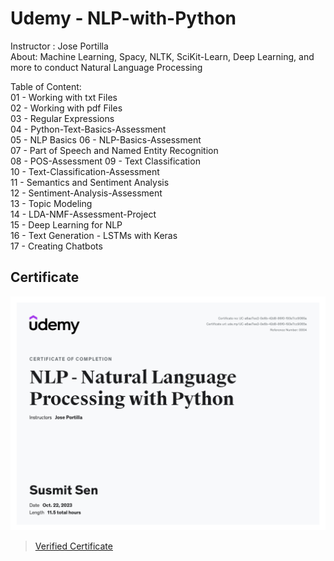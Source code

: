# Udemy - NLP-with-Python
Instructor : Jose Portilla            
About: Machine Learning, Spacy, NLTK, SciKit-Learn, Deep Learning, and more to conduct Natural Language Processing           

Table of Content:       
01 - Working with txt Files      
02 - Working with pdf Files             
03 - Regular Expressions  
04 - Python-Text-Basics-Assessment  
05 - NLP Basics 
06 - NLP-Basics-Assessment  
07 - Part of Speech and Named Entity Recognition  
08 - POS-Assessment 
09 - Text Classification        
10 - Text-Classification-Assessment         
11 - Semantics and Sentiment Analysis           
12 - Sentiment-Analysis-Assessment        
13 - Topic Modeling         
14 - LDA-NMF-Assessment-Project         
15 - Deep Learning for NLP        
16 - Text Generation - LSTMs with Keras        
17 - Creating Chatbots          

## Certificate

![Certificate]( https://github.com/sen1997susmit/Udemy-NLP-with-Python/blob/main/nlp.jpg)

 > [Verified Certificate]( https://github.com/sen1997susmit/Udemy-NLP-with-Python/blob/main/nlp.pdf)
